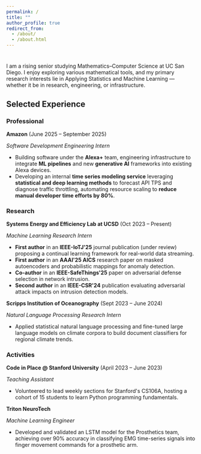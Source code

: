 ```yaml
---
permalink: /
title: ""
author_profile: true
redirect_from: 
  - /about/
  - /about.html
---
```


<!-- Typing animated intro -->
<h1 id="typed-intro" data-aos="fade-in" style="margin-bottom: 1rem;"></h1>

<div data-aos="fade-up">
I am a rising senior studying Mathematics–Computer Science at UC San Diego. I enjoy exploring various mathematical tools, and my primary research interests lie in Applying Statistics and Machine Learning — whether it be in research, engineering, or infrastructure.
</div>

<!-- Section Title -->
<div data-aos="fade-up">
<h2>Selected Experience</h2>
</div>

<!-- PROFESSIONAL -->
<div data-aos="fade-up">
<h3>Professional</h3>
</div>

<div class="experience-card" data-aos="zoom-in" style="--bg: url('/images/amazon.png');">
  <p class="experience-title"><strong>Amazon</strong> (June 2025 – September 2025)</p>
  <p class="experience-subtitle"><em>Software Development Engineering Intern</em></p>
  <ul>
    <li>Building software under the <strong>Alexa+</strong> team, engineering infrastructure to integrate <strong>ML pipelines</strong> and new <strong>generative AI</strong> frameworks into existing Alexa devices.</li>
    <li>Developing an internal <strong>time series modeling service</strong> leveraging <strong>statistical and deep learning methods</strong> to forecast API TPS and diagnose traffic throttling, automating resource scaling to <strong>reduce manual developer time efforts by 80%</strong>.</li>
  </ul>
</div>

<!-- RESEARCH -->
<div data-aos="fade-up">
<h3>Research</h3>
</div>

<div class="experience-card" data-aos="zoom-in" style="--bg: url('/images/ucsd.png');">
  <p class="experience-title"><strong>Systems Energy and Efficiency Lab at UCSD</strong> (Oct 2023 – Present)</p>
  <p class="experience-subtitle"><em>Machine Learning Research Intern</em></p>
  <ul>
    <li><strong>First author</strong> in an <strong>IEEE-IoTJ'25</strong> journal publication (under review) proposing a continual learning framework for real-world data streaming.</li>
    <li><strong>First author</strong> in an <strong>AAAI'25 AICS</strong> research paper on masked autoencoders and probabilistic mappings for anomaly detection.</li>
    <li><strong>Co-author</strong> in an <strong>IEEE-SafeThings'25</strong> paper on adversarial defense selection in network intrusion.</li>
    <li><strong>Second author</strong> in an <strong>IEEE-CSR'24</strong> publication evaluating adversarial attack impacts on intrusion detection models.</li>
  </ul>
</div>

<div class="experience-card" data-aos="zoom-in" style="--bg: url('/images/scripps.png');">
  <p class="experience-title"><strong>Scripps Institution of Oceanography</strong> (Sept 2023 – June 2024)</p>
  <p class="experience-subtitle"><em>Natural Language Processing Research Intern</em></p>
  <ul>
    <li>Applied statistical natural language processing and fine-tuned large language models on climate corpora to build document classifiers for regional climate trends.</li>
  </ul>
</div>

<!-- ACTIVITIES -->
<div data-aos="fade-up">
<h3>Activities</h3>
</div>

<div class="experience-card" data-aos="zoom-in" style="--bg: url('/images/stanford-logo.png');">
  <p class="experience-title"><strong>Code in Place @ Stanford University</strong> (April 2023 – June 2023)</p>
  <p class="experience-subtitle"><em>Teaching Assistant</em></p>
  <ul>
    <li>Volunteered to lead weekly sections for Stanford's CS106A, hosting a cohort of 15 students to learn Python programming fundamentals.</li>
  </ul>
</div>


<div class="experience-card" data-aos="zoom-in">
  <p class="experience-title"><strong>Triton NeuroTech</strong></p>
  <p class="experience-subtitle"><em>Machine Learning Engineer</em></p>
  <ul>
    <li>Developed and validated an LSTM model for the Prosthetics team, achieving over 90% accuracy in classifying EMG time-series signals into finger movement commands for a prosthetic arm.</li>
  </ul>
</div>

<!-- Extra space to ensure scroll -->
<div style="height: 100vh;"></div>
